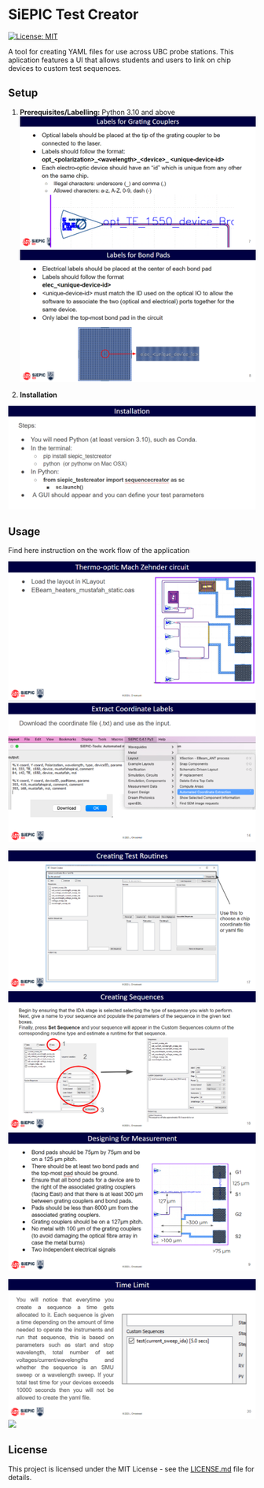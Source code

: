 # SiEPIC Test Creator

[![License: MIT](https://img.shields.io/badge/License-MIT-yellow.svg)](https://opensource.org/licenses/MIT)

A tool for creating YAML files for use across UBC probe stations. This aplication features a UI that allows students and users to link on chip devices to custom test sequences.

## Setup

1. **Prerequisites/Labelling:** Python 3.10 and above
![](readme_images/optical_labels.png)
![](readme_images/electrical_labels.png)
  
2. **Installation**

![](readme_images/installation.png)

## Usage

Find here instruction on the work flow of the application

![](readme_images/example_load.png)
![](readme_images/extractcoordlabels.png)

![](readme_images/upload_file.png)
![](readme_images/create_sequences.png)
![](readme_images/general_design.png)

![](readme_images/time_limit.png)
![](readme_images/seting_routines.png)

## License

This project is licensed under the MIT License - see the [LICENSE.md](LICENSE.md) file for details.
